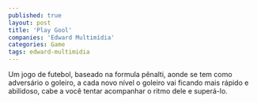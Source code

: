 ```yaml
---
published: true
layout: post
title: 'Play Gool'
companies: 'Edward Multimídia'
categories: Game
tags: edward-multimidia
---
```

Um jogo de futebol, baseado na formula pênalti, aonde se tem como adversário o goleiro, a cada novo nível o goleiro vai ficando mais rápido e abilidoso, cabe a você tentar acompanhar o ritmo dele e superá-lo.